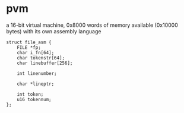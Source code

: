 pvm
===

a 16-bit virtual machine, 0x8000 words of memory available (0x10000 bytes) with its own assembly language


```
struct file_asm {
	FILE *fp;
	char i_fn[64];
	char tokenstr[64];
	char linebuffer[256];
	
	int linenumber;

	char *lineptr;

	int token;
	u16 tokennum;
};
```
